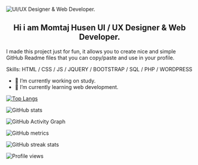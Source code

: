 ![  UI/UX Designer & Web Developer.](https://scontent.fbho3-1.fna.fbcdn.net/v/t39.30808-6/269796191_1200950630428708_3845878045334282255_n.jpg?_nc_cat=110&ccb=1-5&_nc_sid=8bfeb9&_nc_ohc=1BqD13nmLHQAX-gZu1q&_nc_ht=scontent.fbho3-1.fna&oh=00_AT_gk4SwmYToFQJShrsSkgiykNxEsbxFSZhJrQ_asp6Btw&oe=61CA71D3)
<h2 align="center" >  Hi i am Momtaj Husen UI / UX Designer & Web Developer.</h2>


I made this project just for fun, it allows you to create nice and simple GitHub Readme files that you can copy/paste and use in your profile.

Skills: HTML / CSS / JS / JQUERY / BOOTSTRAP / SQL / PHP / WORDPRESS

- 🔭 I’m currently working on  study. 
- 🌱 I’m currently learning web development. 
 
[![Top Langs](https://github-readme-stats.vercel.app/api/top-langs/?username=momtajhusen)](https://github.com/anuraghazra/github-readme-stats)

![GitHub stats](https://github-readme-stats.vercel.app/api?username=momtajhusen&show_icons=true&count_private=true)  

![GitHub Activity Graph](https://activity-graph.herokuapp.com/graph?username=momtajhusen)  

![GitHub metrics](https://metrics.lecoq.io/momtajhusen)  

![GitHub streak stats](https://github-readme-streak-stats.herokuapp.com/?user=momtajhusen)  

![Profile views](https://gpvc.arturio.dev/momtajhusen)  
